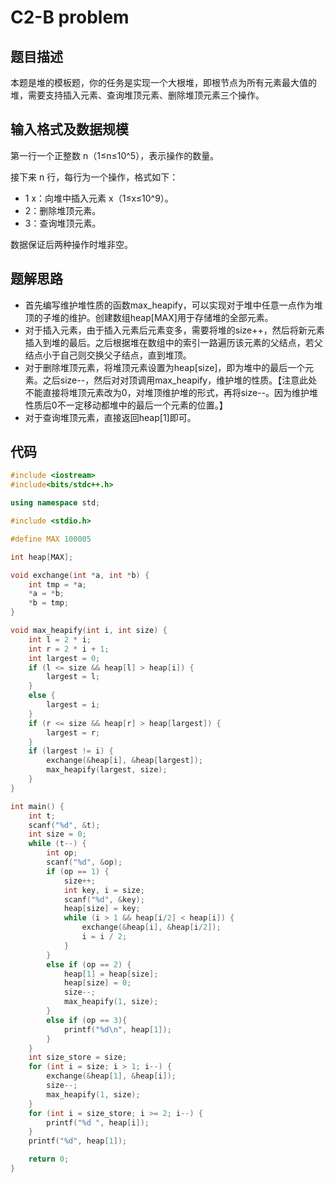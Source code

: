 # C2-B problem

## 题目描述

本题是堆的模板题，你的任务是实现一个大根堆，即根节点为所有元素最大值的堆，需要支持插入元素、查询堆顶元素、删除堆顶元素三个操作。

## 输入格式及数据规模

第一行一个正整数 n（1≤n≤10^5），表示操作的数量。

接下来 n 行，每行为一个操作，格式如下：

- 1 x：向堆中插入元素 x（1≤x≤10^9）。
- 2：删除堆顶元素。
- 3：查询堆顶元素。

数据保证后两种操作时堆非空。

## 题解思路

- 首先编写维护堆性质的函数max_heapify，可以实现对于堆中任意一点作为堆顶的子堆的维护。创建数组heap[MAX]用于存储堆的全部元素。
- 对于插入元素，由于插入元素后元素变多，需要将堆的size++，然后将新元素插入到堆的最后。之后根据堆在数组中的索引一路遍历该元素的父结点，若父结点小于自己则交换父子结点，直到堆顶。
- 对于删除堆顶元素，将堆顶元素设置为heap[size]，即为堆中的最后一个元素。之后size--，然后对对顶调用max_heapify，维护堆的性质。【注意此处不能直接将堆顶元素改为0，对堆顶维护堆的形式，再将size--。因为维护堆性质后0不一定移动都堆中的最后一个元素的位置。】
- 对于查询堆顶元素，直接返回heap[1]即可。

## 代码

```c++
#include <iostream>
#include<bits/stdc++.h>

using namespace std;

#include <stdio.h>

#define MAX 100005

int heap[MAX];

void exchange(int *a, int *b) {
    int tmp = *a;
    *a = *b;
    *b = tmp;
}

void max_heapify(int i, int size) {
    int l = 2 * i;
    int r = 2 * i + 1;
    int largest = 0;
    if (l <= size && heap[l] > heap[i]) {
        largest = l;
    }
    else {
        largest = i;
    }
    if (r <= size && heap[r] > heap[largest]) {
        largest = r;
    }
    if (largest != i) {
        exchange(&heap[i], &heap[largest]);
        max_heapify(largest, size);
    }
}

int main() {
    int t;
    scanf("%d", &t);
    int size = 0;
    while (t--) {
        int op;
        scanf("%d", &op);
        if (op == 1) {
            size++;
            int key, i = size;
            scanf("%d", &key);
            heap[size] = key;
            while (i > 1 && heap[i/2] < heap[i]) {
                exchange(&heap[i], &heap[i/2]);
                i = i / 2;
            }
        }
        else if (op == 2) {
            heap[1] = heap[size];
            heap[size] = 0;
            size--;
            max_heapify(1, size);
        }
        else if (op == 3){
            printf("%d\n", heap[1]);
        }
    }
    int size_store = size;
    for (int i = size; i > 1; i--) {
        exchange(&heap[1], &heap[i]);
        size--;
        max_heapify(1, size);
    }
    for (int i = size_store; i >= 2; i--) {
        printf("%d ", heap[i]);
    }
    printf("%d", heap[1]);

    return 0;
}
```

